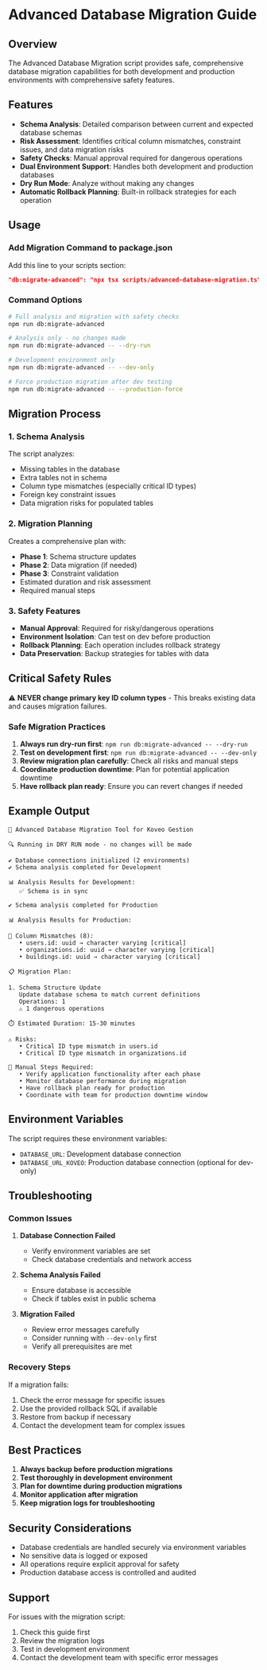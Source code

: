 # Advanced Database Migration Guide

## Overview

The Advanced Database Migration script provides safe, comprehensive database migration capabilities for both development and production environments with comprehensive safety features.

## Features

- **Schema Analysis**: Detailed comparison between current and expected database schemas
- **Risk Assessment**: Identifies critical column mismatches, constraint issues, and data migration risks
- **Safety Checks**: Manual approval required for dangerous operations
- **Dual Environment Support**: Handles both development and production databases
- **Dry Run Mode**: Analyze without making any changes
- **Automatic Rollback Planning**: Built-in rollback strategies for each operation

## Usage

### Add Migration Command to package.json

Add this line to your scripts section:
```json
"db:migrate-advanced": "npx tsx scripts/advanced-database-migration.ts"
```

### Command Options

```bash
# Full analysis and migration with safety checks
npm run db:migrate-advanced

# Analysis only - no changes made
npm run db:migrate-advanced -- --dry-run

# Development environment only
npm run db:migrate-advanced -- --dev-only

# Force production migration after dev testing
npm run db:migrate-advanced -- --production-force
```

## Migration Process

### 1. Schema Analysis
The script analyzes:
- Missing tables in the database
- Extra tables not in schema
- Column type mismatches (especially critical ID types)
- Foreign key constraint issues
- Data migration risks for populated tables

### 2. Migration Planning
Creates a comprehensive plan with:
- **Phase 1**: Schema structure updates
- **Phase 2**: Data migration (if needed)
- **Phase 3**: Constraint validation
- Estimated duration and risk assessment
- Required manual steps

### 3. Safety Features
- **Manual Approval**: Required for risky/dangerous operations
- **Environment Isolation**: Can test on dev before production
- **Rollback Planning**: Each operation includes rollback strategy
- **Data Preservation**: Backup strategies for tables with data

## Critical Safety Rules

⚠️ **NEVER change primary key ID column types** - This breaks existing data and causes migration failures.

### Safe Migration Practices

1. **Always run dry-run first**: `npm run db:migrate-advanced -- --dry-run`
2. **Test on development first**: `npm run db:migrate-advanced -- --dev-only`
3. **Review migration plan carefully**: Check all risks and manual steps
4. **Coordinate production downtime**: Plan for potential application downtime
5. **Have rollback plan ready**: Ensure you can revert changes if needed

## Example Output

```
🔧 Advanced Database Migration Tool for Koveo Gestion

🔍 Running in DRY RUN mode - no changes will be made

✔ Database connections initialized (2 environments)
✔ Schema analysis completed for Development

📊 Analysis Results for Development:
   ✅ Schema is in sync

✔ Schema analysis completed for Production

📊 Analysis Results for Production:

🔧 Column Mismatches (8):
   • users.id: uuid → character varying [critical]
   • organizations.id: uuid → character varying [critical]
   • buildings.id: uuid → character varying [critical]

📋 Migration Plan:

1. Schema Structure Update
   Update database schema to match current definitions
   Operations: 1
   ⚠️ 1 dangerous operations

⏱️ Estimated Duration: 15-30 minutes

⚠️ Risks:
   • Critical ID type mismatch in users.id
   • Critical ID type mismatch in organizations.id

📝 Manual Steps Required:
   • Verify application functionality after each phase
   • Monitor database performance during migration
   • Have rollback plan ready for production
   • Coordinate with team for production downtime window
```

## Environment Variables

The script requires these environment variables:
- `DATABASE_URL`: Development database connection
- `DATABASE_URL_KOVEO`: Production database connection (optional for dev-only)

## Troubleshooting

### Common Issues

1. **Database Connection Failed**
   - Verify environment variables are set
   - Check database credentials and network access

2. **Schema Analysis Failed**
   - Ensure database is accessible
   - Check if tables exist in public schema

3. **Migration Failed**
   - Review error messages carefully
   - Consider running with `--dev-only` first
   - Verify all prerequisites are met

### Recovery Steps

If a migration fails:
1. Check the error message for specific issues
2. Use the provided rollback SQL if available
3. Restore from backup if necessary
4. Contact the development team for complex issues

## Best Practices

1. **Always backup before production migrations**
2. **Test thoroughly in development environment**
3. **Plan for downtime during production migrations**
4. **Monitor application after migration**
5. **Keep migration logs for troubleshooting**

## Security Considerations

- Database credentials are handled securely via environment variables
- No sensitive data is logged or exposed
- All operations require explicit approval for safety
- Production database access is controlled and audited

## Support

For issues with the migration script:
1. Check this guide first
2. Review the migration logs
3. Test in development environment
4. Contact the development team with specific error messages